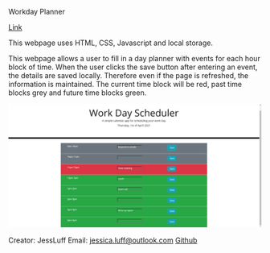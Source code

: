 Workday Planner

[Link](https://jessluff.github.io/day-planner/)

This webpage uses HTML, CSS, Javascript and local storage.

This webpage allows a user to fill in a day planner with events for each hour block of time.
When the user clicks the save button after entering an event, the details are saved locally.
Therefore even if the page is refreshed, the information is maintained.
The current time block will be red, past time blocks grey and future time blocks green.

![Screenshot](screenshot.png)

Creator: JessLuff
Email: jessica.luff@outlook.com
[Github](https://github.com/JessLuff)
